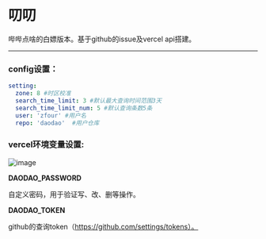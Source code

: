 # 叨叨
哔哔点啥的白嫖版本。基于github的issue及vercel api搭建。
___

### config设置：
```yml
setting:
  zone: 8 #时区校准
  search_time_limit: 3 #默认最大查询时间范围3天
  search_time_limit_num: 5 #默认查询条数5条
  user: 'zfour' #用户名
  repo: 'daodao'  #用户仓库
```

### vercel环境变量设置:

![image](https://user-images.githubusercontent.com/19563906/112720871-ddaee080-8f3b-11eb-92ea-a5c567eb2293.png)

<b>DAODAO_PASSWORD</b> 

自定义密码，用于验证写、改、删等操作。<br>

<b>DAODAO_TOKEN</b> 

github的查询token（https://github.com/settings/tokens）。





